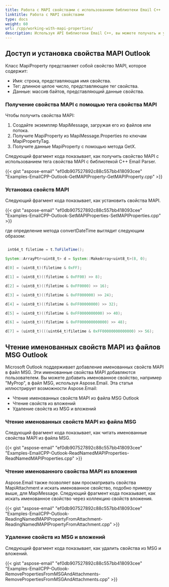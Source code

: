 ```yaml
---
title: Работа с MAPI свойствами с использованием библиотеки Email C++
linktitle: Работа с MAPI свойствами
type: docs
weight: 60
url: /cpp/working-with-mapi-properties/
description: Используя API библиотеки Email C++, вы можете получать и устанавливать свойства MAPI Outlook и читать именованные свойства MAPI из файла MSG.
---
```


## **Доступ и установка свойства MAPI Outlook**
Класс MapiProperty представляет собой свойство MAPI, которое содержит:

- Имя: строка, представляющая имя свойства.
- Тег: длинное целое число, представляющее тег свойства.
- Данные: массив байтов, представляющий данные свойства.

### **Получение свойства MAPI с помощью тега свойства MAPI**
Чтобы получить свойства MAPI:

1. Создайте экземпляр MapiMessage, загружая его из файлов или потока.
1. Получите MapiProperty из MapiMessage.Properties по ключам MapiPropertyTag.
1. Получите данные MapiProperty с помощью метода GetX.

Следующий фрагмент кода показывает, как получить свойство MAPI с использованием тега свойства MAPI с библиотекой C++ Email Parser.

{{< gist "aspose-email" "ef0db907527892c88c557bb418093cee" "Examples-EmailCPP-Outlook-GetMAPIProperty-GetMAPIProperty.cpp" >}}

### **Установка свойств MAPI**
Следующий фрагмент кода показывает, как установить свойства MAPI.

{{< gist "aspose-email" "ef0db907527892c88c557bb418093cee" "Examples-EmailCPP-Outlook-SetMAPIProperties-SetMAPIProperties.cpp" >}}

где определение метода convertDateTime выглядит следующим образом:

``` java

 int64_t filetime = t.ToFileTime();

System::ArrayPtr<uint8_t> d = System::MakeArray<uint8_t>(8, 0);

d[0] = (uint8_t)(filetime & 0xFF);

d[1] = (uint8_t)((filetime & 0xFF00) >> 8);

d[2] = (uint8_t)((filetime & 0xFF0000) >> 16);

d[3] = (uint8_t)((filetime & 0xFF000000) >> 24);

d[4] = (uint8_t)((filetime & 0xFF00000000) >> 32);

d[5] = (uint8_t)((filetime & 0xFF0000000000) >> 40);

d[6] = (uint8_t)((filetime & 0xFF000000000000) >> 48);

d[7] = (uint8_t)(((uint64_t)filetime & 0xFF00000000000000) >> 56);

```

## **Чтение именованных свойств MAPI из файлов MSG Outlook**
Microsoft Outlook поддерживает добавление именованных свойств MAPI в файл MSG. Эти именованные свойства MAPI добавляются пользователем. Вы можете добавить именованное свойство, например "MyProp", в файл MSG, используя Aspose.Email. Эта статья иллюстрирует возможности Aspose.Email:

- Чтение именованных свойств MAPI из файла MSG Outlook
- Чтение свойств из вложений
- Удаление свойств из MSG и вложений

### **Чтение именованных свойств MAPI из файла MSG**
Следующий фрагмент кода показывает, как читать именованные свойства MAPI из файла MSG.

{{< gist "aspose-email" "ef0db907527892c88c557bb418093cee" "Examples-EmailCPP-Outlook-ReadNamedMAPIProperties-ReadNamedMAPIProperties.cpp" >}}

### **Чтение именованного свойства MAPI из вложения**
Aspose.Email также позволяет вам просматривать свойства MapiAttachment и искать именованное свойство, подобно примеру выше, для MapiMessage. Следующий фрагмент кода показывает, как искать именованное свойство через коллекцию свойств вложения.

{{< gist "aspose-email" "ef0db907527892c88c557bb418093cee" "Examples-EmailCPP-Outlook-ReadingNamedMAPIPropertyFromAttachment-ReadingNamedMAPIPropertyFromAttachment.cpp" >}}

### **Удаление свойств из MSG и вложений**
Следующий фрагмент кода показывает, как удалить свойства из MSG и вложений.

{{< gist "aspose-email" "ef0db907527892c88c557bb418093cee" "Examples-EmailCPP-Outlook-RemovePropertiesFromMSGAndAttachments-RemovePropertiesFromMSGAndAttachments.cpp" >}}